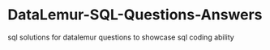 # DataLemur-SQL-Questions-Answers
sql solutions for datalemur questions to showcase sql coding ability
